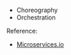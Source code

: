 * Choreography
* Orchestration


Reference:
* [Microservices.io](https://microservices.io/patterns/data/saga.html) 
